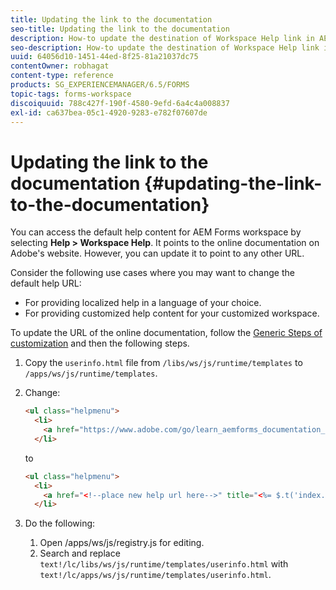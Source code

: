 ```yaml
---
title: Updating the link to the documentation
seo-title: Updating the link to the documentation
description: How-to update the destination of Workspace Help link in AEM Forms workspace to point to your custom documentation link.
seo-description: How-to update the destination of Workspace Help link in AEM Forms workspace to point to your custom documentation link.
uuid: 64056d10-1451-44ed-8f25-81a21037dc75
contentOwner: robhagat
content-type: reference
products: SG_EXPERIENCEMANAGER/6.5/FORMS
topic-tags: forms-workspace
discoiquuid: 788c427f-190f-4580-9efd-6a4c4a008837
exl-id: ca637bea-05c1-4920-9283-e782f07607de
---
```

# Updating the link to the documentation {#updating-the-link-to-the-documentation}

You can access the default help content for AEM Forms workspace by selecting **Help &gt; Workspace Help**. It points to the online documentation on Adobe's website. However, you can update it to point to any other URL.

Consider the following use cases where you may want to change the default help URL:

* For providing localized help in a language of your choice.
* For providing customized help content for your customized workspace.

To update the URL of the online documentation, follow the [Generic Steps of customization](/help/forms/using/generic-steps-html-workspace-customization.md) and then the following steps.

1. Copy the `userinfo.html` file from `/libs/ws/js/runtime/templates` to `/apps/ws/js/runtime/templates`.
1. Change:

   ```html
   <ul class="helpmenu">
     <li>
       <a href="https://www.adobe.com/go/learn_aemforms_documentation_63" title="<%= $.t('index.header.dropdown.WorkspaceHelp')%>" target="_blank"><%= $.t('index.header.dropdown.WorkspaceHelp')%></a>
     </li>
   ```

   to

   ```html
   <ul class="helpmenu">
     <li>
       <a href="<!--place new help url here-->" title="<%= $.t('index.header.dropdown.WorkspaceHelp')%>" target="_blank"><%= $.t('index.header.dropdown.WorkspaceHelp')%></a>
     </li>
   ```

1. Do the following:

    1. Open /apps/ws/js/registry.js for editing.
    1. Search and replace `text!/lc/libs/ws/js/runtime/templates/userinfo.html` with `text!/lc/apps/ws/js/runtime/templates/userinfo.html`.
